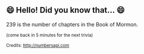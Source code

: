 ## 😄 Hello! Did you know that... 😄
239 is the number of chapters in the Book of Mormon.

<sup>(come back in 5 minutes for the next trivia)</sup>


<sup>Credits: http://numbersapi.com</sup>
